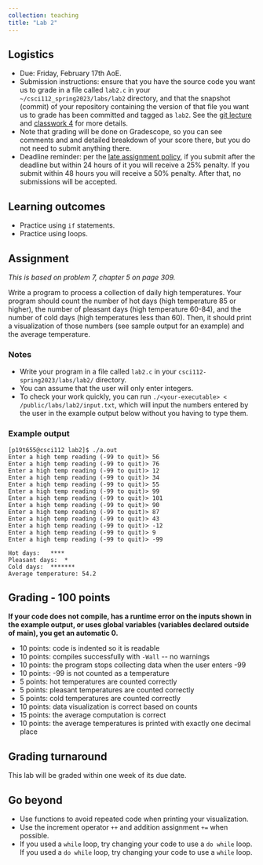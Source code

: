 ```yaml
---
collection: teaching
title: "Lab 2"
---
```


## Logistics
* Due: Friday, February 17th AoE.
* Submission instructions: ensure that you have the source code you want us to
	grade in a file called `lab2.c` in your `~/csci112_spring2023/labs/lab2`
	directory, and that the snapshot (commit) of your repository containing the version of that file you want us to grade has been committed and
	tagged as `lab2`. See the [git lecture](https://lgw2.github.io/teaching/csci112-spring-2023/lectures/lecture2) and [classwork 4](https://lgw2.github.io/teaching/csci112-spring-2023/classwork/classwork4) for more
	details.
* Note that grading will be done on Gradescope, so you can see comments and
	and detailed breakdown of your score there, but you do not need to submit
	anything there.
* Deadline reminder: per the [late assignment policy](https://lgw2.github.io/teaching/csci112-spring-2023/syllabus/#late-assignment-policies), if you submit after the deadline but within 24 hours of it you will receive a 25% penalty. If you submit within 48 hours you will receive a 50% penalty. After that, no submissions will be accepted.

## Learning outcomes
* Practice using `if` statements.
* Practice using loops.

## Assignment

*This is based on problem 7, chapter 5 on page 309.*

Write a program to process a collection of daily high temperatures. Your
program should count  the number of hot days (high temperature 85 or
higher), the number of pleasant days (high temperature 60-84), and the number
of cold days (high temperatures less than 60). Then, it should print a
visualization of those numbers (see sample output for an example) and the
average temperature.

### Notes
* Write your program in a file called `lab2.c` in your
	`csci112-spring2023/labs/lab2/` directory.
* You can assume that the user will only enter integers.
* To check your work quickly, you can run `./<your-executable> < /public/labs/lab2/input.txt`, which will input the numbers entered by the
	user in the example output below without you having to type them.

### Example output
```
[p19t655@csci112 lab2]$ ./a.out
Enter a high temp reading (-99 to quit)> 56
Enter a high temp reading (-99 to quit)> 76
Enter a high temp reading (-99 to quit)> 12
Enter a high temp reading (-99 to quit)> 34
Enter a high temp reading (-99 to quit)> 55
Enter a high temp reading (-99 to quit)> 99
Enter a high temp reading (-99 to quit)> 101
Enter a high temp reading (-99 to quit)> 90
Enter a high temp reading (-99 to quit)> 87
Enter a high temp reading (-99 to quit)> 43
Enter a high temp reading (-99 to quit)> -12
Enter a high temp reading (-99 to quit)> 9
Enter a high temp reading (-99 to quit)> -99

Hot days:	****
Pleasant days:	*
Cold days:	*******
Average temperature: 54.2
```

## Grading - 100 points
**If your code does not compile, has a runtime error on the inputs shown in the example output,
or uses global variables (variables declared outside of main), you get an
automatic 0.**
* 10 points: code is indented so it is readable
* 10 points: compiles successfully with `-Wall` -- no warnings
* 10 points: the program stops collecting data when the user enters -99
* 10 points: -99 is not counted as a temperature
* 5 points: hot temperatures are counted correctly
* 5 points: pleasant temperatures are counted correctly
* 5 points: cold temperatures are counted correctly
* 10 points: data visualization is correct based on counts
* 15 points: the average computation is correct
* 10 points: the average temperatures is printed with exactly one decimal
	place

## Grading turnaround
This lab will be graded within one week of its due date.

## Go beyond
* Use functions to avoid repeated code when printing your visualization.
* Use the increment operator `++` and addition assignment `+=` when possible.
* If you used a `while` loop, try changing your code to use a `do while` loop.
	If you used a `do while` loop, try changing your code to use a `while`
	loop.
